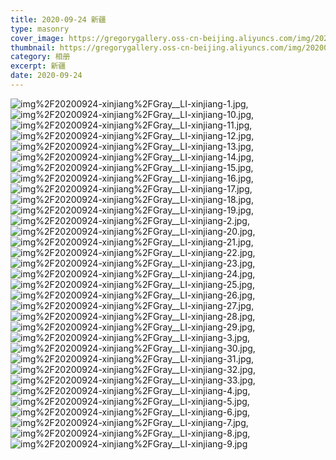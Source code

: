 ```yaml
---
title: 2020-09-24 新疆
type: masonry
cover_image: https://gregorygallery.oss-cn-beijing.aliyuncs.com/img/20200924-xinjiang/Gray__LI-xinjiang-24.jpg
thumbnail: https://gregorygallery.oss-cn-beijing.aliyuncs.com/img/20200924-xinjiang/Gray__LI-xinjiang-24.jpg
category: 相册
excerpt: 新疆
date: 2020-09-24
---
```


![img%2F20200924-xinjiang%2FGray__LI-xinjiang-1.jpg]( https://gregorygallery.oss-cn-beijing.aliyuncs.com/img/20200924-xinjiang/Gray__LI-xinjiang-1.jpg "img%2F20200924-xinjiang%2FGray__LI-xinjiang-1.jpg"),
![img%2F20200924-xinjiang%2FGray__LI-xinjiang-10.jpg]( https://gregorygallery.oss-cn-beijing.aliyuncs.com/img/20200924-xinjiang/Gray__LI-xinjiang-10.jpg "img%2F20200924-xinjiang%2FGray__LI-xinjiang-10.jpg"),
![img%2F20200924-xinjiang%2FGray__LI-xinjiang-11.jpg]( https://gregorygallery.oss-cn-beijing.aliyuncs.com/img/20200924-xinjiang/Gray__LI-xinjiang-11.jpg "img%2F20200924-xinjiang%2FGray__LI-xinjiang-11.jpg"),
![img%2F20200924-xinjiang%2FGray__LI-xinjiang-12.jpg]( https://gregorygallery.oss-cn-beijing.aliyuncs.com/img/20200924-xinjiang/Gray__LI-xinjiang-12.jpg "img%2F20200924-xinjiang%2FGray__LI-xinjiang-12.jpg"),
![img%2F20200924-xinjiang%2FGray__LI-xinjiang-13.jpg]( https://gregorygallery.oss-cn-beijing.aliyuncs.com/img/20200924-xinjiang/Gray__LI-xinjiang-13.jpg "img%2F20200924-xinjiang%2FGray__LI-xinjiang-13.jpg"),
![img%2F20200924-xinjiang%2FGray__LI-xinjiang-14.jpg]( https://gregorygallery.oss-cn-beijing.aliyuncs.com/img/20200924-xinjiang/Gray__LI-xinjiang-14.jpg "img%2F20200924-xinjiang%2FGray__LI-xinjiang-14.jpg"),
![img%2F20200924-xinjiang%2FGray__LI-xinjiang-15.jpg]( https://gregorygallery.oss-cn-beijing.aliyuncs.com/img/20200924-xinjiang/Gray__LI-xinjiang-15.jpg "img%2F20200924-xinjiang%2FGray__LI-xinjiang-15.jpg"),
![img%2F20200924-xinjiang%2FGray__LI-xinjiang-16.jpg]( https://gregorygallery.oss-cn-beijing.aliyuncs.com/img/20200924-xinjiang/Gray__LI-xinjiang-16.jpg "img%2F20200924-xinjiang%2FGray__LI-xinjiang-16.jpg"),
![img%2F20200924-xinjiang%2FGray__LI-xinjiang-17.jpg]( https://gregorygallery.oss-cn-beijing.aliyuncs.com/img/20200924-xinjiang/Gray__LI-xinjiang-17.jpg "img%2F20200924-xinjiang%2FGray__LI-xinjiang-17.jpg"),
![img%2F20200924-xinjiang%2FGray__LI-xinjiang-18.jpg]( https://gregorygallery.oss-cn-beijing.aliyuncs.com/img/20200924-xinjiang/Gray__LI-xinjiang-18.jpg "img%2F20200924-xinjiang%2FGray__LI-xinjiang-18.jpg"),
![img%2F20200924-xinjiang%2FGray__LI-xinjiang-19.jpg]( https://gregorygallery.oss-cn-beijing.aliyuncs.com/img/20200924-xinjiang/Gray__LI-xinjiang-19.jpg "img%2F20200924-xinjiang%2FGray__LI-xinjiang-19.jpg"),
![img%2F20200924-xinjiang%2FGray__LI-xinjiang-2.jpg]( https://gregorygallery.oss-cn-beijing.aliyuncs.com/img/20200924-xinjiang/Gray__LI-xinjiang-2.jpg "img%2F20200924-xinjiang%2FGray__LI-xinjiang-2.jpg"),
![img%2F20200924-xinjiang%2FGray__LI-xinjiang-20.jpg]( https://gregorygallery.oss-cn-beijing.aliyuncs.com/img/20200924-xinjiang/Gray__LI-xinjiang-20.jpg "img%2F20200924-xinjiang%2FGray__LI-xinjiang-20.jpg"),
![img%2F20200924-xinjiang%2FGray__LI-xinjiang-21.jpg]( https://gregorygallery.oss-cn-beijing.aliyuncs.com/img/20200924-xinjiang/Gray__LI-xinjiang-21.jpg "img%2F20200924-xinjiang%2FGray__LI-xinjiang-21.jpg"),
![img%2F20200924-xinjiang%2FGray__LI-xinjiang-22.jpg]( https://gregorygallery.oss-cn-beijing.aliyuncs.com/img/20200924-xinjiang/Gray__LI-xinjiang-22.jpg "img%2F20200924-xinjiang%2FGray__LI-xinjiang-22.jpg"),
![img%2F20200924-xinjiang%2FGray__LI-xinjiang-23.jpg]( https://gregorygallery.oss-cn-beijing.aliyuncs.com/img/20200924-xinjiang/Gray__LI-xinjiang-23.jpg "img%2F20200924-xinjiang%2FGray__LI-xinjiang-23.jpg"),
![img%2F20200924-xinjiang%2FGray__LI-xinjiang-24.jpg]( https://gregorygallery.oss-cn-beijing.aliyuncs.com/img/20200924-xinjiang/Gray__LI-xinjiang-24.jpg "img%2F20200924-xinjiang%2FGray__LI-xinjiang-24.jpg"),
![img%2F20200924-xinjiang%2FGray__LI-xinjiang-25.jpg]( https://gregorygallery.oss-cn-beijing.aliyuncs.com/img/20200924-xinjiang/Gray__LI-xinjiang-25.jpg "img%2F20200924-xinjiang%2FGray__LI-xinjiang-25.jpg"),
![img%2F20200924-xinjiang%2FGray__LI-xinjiang-26.jpg]( https://gregorygallery.oss-cn-beijing.aliyuncs.com/img/20200924-xinjiang/Gray__LI-xinjiang-26.jpg "img%2F20200924-xinjiang%2FGray__LI-xinjiang-26.jpg"),
![img%2F20200924-xinjiang%2FGray__LI-xinjiang-27.jpg]( https://gregorygallery.oss-cn-beijing.aliyuncs.com/img/20200924-xinjiang/Gray__LI-xinjiang-27.jpg "img%2F20200924-xinjiang%2FGray__LI-xinjiang-27.jpg"),
![img%2F20200924-xinjiang%2FGray__LI-xinjiang-28.jpg]( https://gregorygallery.oss-cn-beijing.aliyuncs.com/img/20200924-xinjiang/Gray__LI-xinjiang-28.jpg "img%2F20200924-xinjiang%2FGray__LI-xinjiang-28.jpg"),
![img%2F20200924-xinjiang%2FGray__LI-xinjiang-29.jpg]( https://gregorygallery.oss-cn-beijing.aliyuncs.com/img/20200924-xinjiang/Gray__LI-xinjiang-29.jpg "img%2F20200924-xinjiang%2FGray__LI-xinjiang-29.jpg"),
![img%2F20200924-xinjiang%2FGray__LI-xinjiang-3.jpg]( https://gregorygallery.oss-cn-beijing.aliyuncs.com/img/20200924-xinjiang/Gray__LI-xinjiang-3.jpg "img%2F20200924-xinjiang%2FGray__LI-xinjiang-3.jpg"),
![img%2F20200924-xinjiang%2FGray__LI-xinjiang-30.jpg]( https://gregorygallery.oss-cn-beijing.aliyuncs.com/img/20200924-xinjiang/Gray__LI-xinjiang-30.jpg "img%2F20200924-xinjiang%2FGray__LI-xinjiang-30.jpg"),
![img%2F20200924-xinjiang%2FGray__LI-xinjiang-31.jpg]( https://gregorygallery.oss-cn-beijing.aliyuncs.com/img/20200924-xinjiang/Gray__LI-xinjiang-31.jpg "img%2F20200924-xinjiang%2FGray__LI-xinjiang-31.jpg"),
![img%2F20200924-xinjiang%2FGray__LI-xinjiang-32.jpg]( https://gregorygallery.oss-cn-beijing.aliyuncs.com/img/20200924-xinjiang/Gray__LI-xinjiang-32.jpg "img%2F20200924-xinjiang%2FGray__LI-xinjiang-32.jpg"),
![img%2F20200924-xinjiang%2FGray__LI-xinjiang-33.jpg]( https://gregorygallery.oss-cn-beijing.aliyuncs.com/img/20200924-xinjiang/Gray__LI-xinjiang-33.jpg "img%2F20200924-xinjiang%2FGray__LI-xinjiang-33.jpg"),
![img%2F20200924-xinjiang%2FGray__LI-xinjiang-4.jpg]( https://gregorygallery.oss-cn-beijing.aliyuncs.com/img/20200924-xinjiang/Gray__LI-xinjiang-4.jpg "img%2F20200924-xinjiang%2FGray__LI-xinjiang-4.jpg"),
![img%2F20200924-xinjiang%2FGray__LI-xinjiang-5.jpg]( https://gregorygallery.oss-cn-beijing.aliyuncs.com/img/20200924-xinjiang/Gray__LI-xinjiang-5.jpg "img%2F20200924-xinjiang%2FGray__LI-xinjiang-5.jpg"),
![img%2F20200924-xinjiang%2FGray__LI-xinjiang-6.jpg]( https://gregorygallery.oss-cn-beijing.aliyuncs.com/img/20200924-xinjiang/Gray__LI-xinjiang-6.jpg "img%2F20200924-xinjiang%2FGray__LI-xinjiang-6.jpg"),
![img%2F20200924-xinjiang%2FGray__LI-xinjiang-7.jpg]( https://gregorygallery.oss-cn-beijing.aliyuncs.com/img/20200924-xinjiang/Gray__LI-xinjiang-7.jpg "img%2F20200924-xinjiang%2FGray__LI-xinjiang-7.jpg"),
![img%2F20200924-xinjiang%2FGray__LI-xinjiang-8.jpg]( https://gregorygallery.oss-cn-beijing.aliyuncs.com/img/20200924-xinjiang/Gray__LI-xinjiang-8.jpg "img%2F20200924-xinjiang%2FGray__LI-xinjiang-8.jpg"),
![img%2F20200924-xinjiang%2FGray__LI-xinjiang-9.jpg]( https://gregorygallery.oss-cn-beijing.aliyuncs.com/img/20200924-xinjiang/Gray__LI-xinjiang-9.jpg "img%2F20200924-xinjiang%2FGray__LI-xinjiang-9.jpg")
